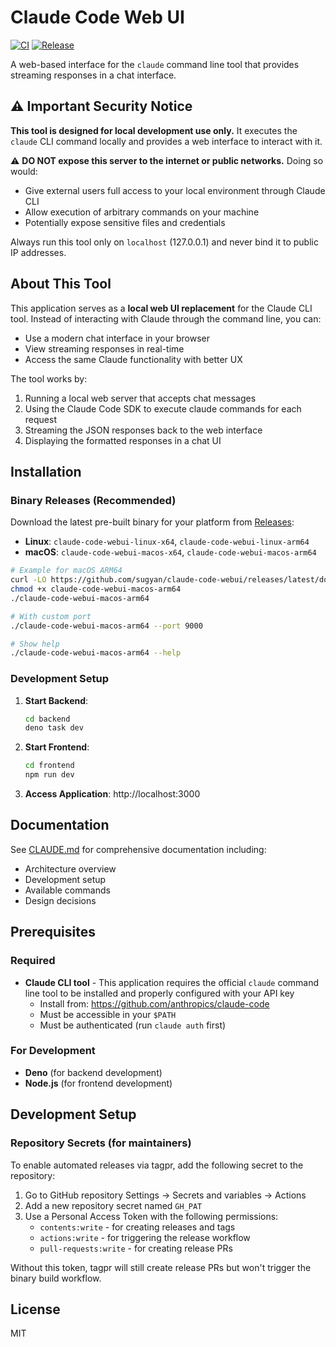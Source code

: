 # Claude Code Web UI

[![CI](https://github.com/sugyan/claude-code-webui/actions/workflows/ci.yml/badge.svg)](https://github.com/sugyan/claude-code-webui/actions/workflows/ci.yml)
[![Release](https://github.com/sugyan/claude-code-webui/actions/workflows/release.yml/badge.svg)](https://github.com/sugyan/claude-code-webui/actions/workflows/release.yml)

A web-based interface for the `claude` command line tool that provides streaming responses in a chat interface.

## ⚠️ Important Security Notice

**This tool is designed for local development use only.** It executes the `claude` CLI command locally and provides a web interface to interact with it. 

⚠️ **DO NOT expose this server to the internet or public networks.** Doing so would:
- Give external users full access to your local environment through Claude CLI
- Allow execution of arbitrary commands on your machine
- Potentially expose sensitive files and credentials

Always run this tool only on `localhost` (127.0.0.1) and never bind it to public IP addresses.

## About This Tool

This application serves as a **local web UI replacement** for the Claude CLI tool. Instead of interacting with Claude through the command line, you can:

- Use a modern chat interface in your browser
- View streaming responses in real-time
- Access the same Claude functionality with better UX

The tool works by:
1. Running a local web server that accepts chat messages
2. Using the Claude Code SDK to execute claude commands for each request
3. Streaming the JSON responses back to the web interface
4. Displaying the formatted responses in a chat UI

## Installation

### Binary Releases (Recommended)

Download the latest pre-built binary for your platform from [Releases](https://github.com/sugyan/claude-code-webui/releases):

- **Linux**: `claude-code-webui-linux-x64`, `claude-code-webui-linux-arm64`
- **macOS**: `claude-code-webui-macos-x64`, `claude-code-webui-macos-arm64`

```bash
# Example for macOS ARM64
curl -LO https://github.com/sugyan/claude-code-webui/releases/latest/download/claude-code-webui-macos-arm64
chmod +x claude-code-webui-macos-arm64
./claude-code-webui-macos-arm64

# With custom port
./claude-code-webui-macos-arm64 --port 9000

# Show help
./claude-code-webui-macos-arm64 --help
```

### Development Setup

1. **Start Backend**:

   ```bash
   cd backend
   deno task dev
   ```

2. **Start Frontend**:

   ```bash
   cd frontend
   npm run dev
   ```

3. **Access Application**: http://localhost:3000

## Documentation

See [CLAUDE.md](./CLAUDE.md) for comprehensive documentation including:

- Architecture overview
- Development setup
- Available commands
- Design decisions

## Prerequisites

### Required

- **Claude CLI tool** - This application requires the official `claude` command line tool to be installed and properly configured with your API key
  - Install from: https://github.com/anthropics/claude-code
  - Must be accessible in your `$PATH`
  - Must be authenticated (run `claude auth` first)

### For Development

- **Deno** (for backend development)
- **Node.js** (for frontend development)

## Development Setup

### Repository Secrets (for maintainers)

To enable automated releases via tagpr, add the following secret to the repository:

1. Go to GitHub repository Settings → Secrets and variables → Actions
2. Add a new repository secret named `GH_PAT`
3. Use a Personal Access Token with the following permissions:
   - `contents:write` - for creating releases and tags
   - `actions:write` - for triggering the release workflow
   - `pull-requests:write` - for creating release PRs

Without this token, tagpr will still create release PRs but won't trigger the binary build workflow.

## License

MIT
